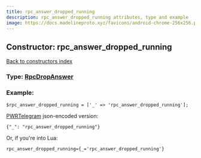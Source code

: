 ```yaml
---
title: rpc_answer_dropped_running
description: rpc_answer_dropped_running attributes, type and example
image: https://docs.madelineproto.xyz/favicons/android-chrome-256x256.png
---
```

## Constructor: rpc\_answer\_dropped\_running  
[Back to constructors index](index.md)






### Type: [RpcDropAnswer](../types/RpcDropAnswer.md)


### Example:

```
$rpc_answer_dropped_running = ['_' => 'rpc_answer_dropped_running'];
```  

[PWRTelegram](https://pwrtelegram.xyz) json-encoded version:

```
{"_": "rpc_answer_dropped_running"}
```


Or, if you're into Lua:  


```
rpc_answer_dropped_running={_='rpc_answer_dropped_running'}

```


